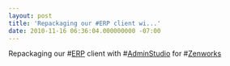 ```yaml
---
layout: post
title: 'Repackaging our #ERP client wi...'
date: 2010-11-16 06:36:04.000000000 -07:00
---
```

Repackaging our #<a href="http://search.twitter.com/search?q=%23ERP" class="aktt_hashtag">ERP</a> client with #<a href="http://search.twitter.com/search?q=%23AdminStudio" class="aktt_hashtag">AdminStudio</a> for #<a href="http://search.twitter.com/search?q=%23Zenworks" class="aktt_hashtag">Zenworks</a>
